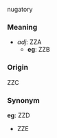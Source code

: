 nugatory
### Meaning
+ _adj_: ZZA
    + __eg__: ZZB

### Origin

ZZC

### Synonym

__eg__: ZZD

+ ZZE


